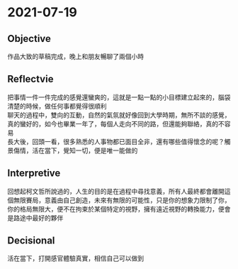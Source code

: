 # 2021-07-19

## Objective

作品大致的草稿完成，晚上和朋友暢聊了兩個小時

## Reflectvie

把事情一件一件完成的感覺還蠻爽的，這就是一點一點的小目標建立起來的，腦袋清楚的時候，做任何事都覺得很順利  
聊天的過程中，雙向的互動，自然的氣氛就好像回到大學時期，無所不談的感覺，真的蠻好的，如今也畢業一年了，每個人走向不同的路，但還能夠聯絡，真的不容易  
長大後，回頭一看，很多熟悉的人事物都已面目全非，還有哪些值得懷念的呢？觸景傷情，活在當下，覺知一切，便是唯一能做的

## Interpretive

回想起柯文哲所說過的，人生的目的是在過程中尋找意義，所有人最終都會離開這個無限賽局，意義由自己創造，未來有無限的可能性，只是你的想象力限制了你，你的格局無限大，便不在拘束於某個特定的視野，擁有遠近視野的轉換能力，便會是路途中最好的夥伴

## Decisional

活在當下，打開感官體驗真實，相信自己可以做到

